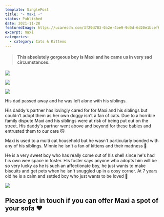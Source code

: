 ```yaml
---
template: SinglePost
title: "- Maxi -"
status: Published
date: 2021-11-28
featuredImage: https://ucarecdn.com/3f29d703-0a2e-4be9-9d0d-6d20e1bcef0a/-/crop/680x406/0,202/-/preview/
excerpt: maxi
categories:
  - category: Cats & Kittens
---
```

> #### **This absolutely gorgeous boy is Maxi and he came us in very sad circumstances.**

![](https://ucarecdn.com/ddc43285-e2e6-4542-8d9b-b5c755f29217/-/crop/280x212/0,63/-/preview/)

![](https://ucarecdn.com/f592aa68-6c48-4275-be4f-581eac9b212e/)

![](https://ucarecdn.com/358ee7dd-59b7-4efb-a0c0-df8dab2fdeb8/-/crop/209x306/51,10/-/preview/)

His dad passed away and he was left alone with his siblings.

His daddy's partner has lovingly cared for for Maxi and his siblings but couldn't adopt them as her own doggy isn't a fan of cats. Due to a horrible family dispute Maxi and his siblings were at risk of being put out on the street. His daddy's partner went above and beyond for these babies and entrusted them to our care 🐱

Maxi is used to a multi cat household but he wasn't particularly bonded with any of his siblings. Minnie he isn't a fan of kittens and their madness 🧶 

He is a very sweet boy who has really come out of his shell since he's had his own wee space in foster. 
His foster says anyone who adopts him will be so very lucky as he is such an affectionate boy, he just wants to make biscuits and get pets when he isn't snuggled up in a cosy corner. At 7 years old he is a calm and settled boy who just wants to be loved 🥰 

![](https://ucarecdn.com/833a2c7e-ded8-441b-856b-296e05385f92/)

## **Please get in touch if you can offer Maxi a spot of your sofa ❤️**